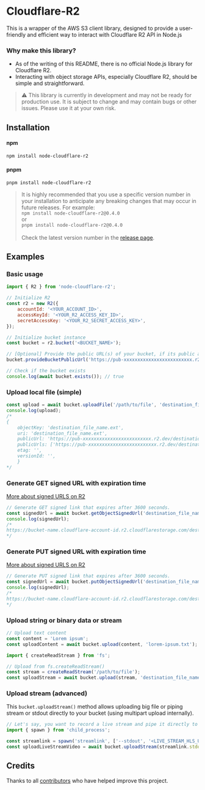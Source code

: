 # Cloudflare-R2

This is a wrapper of the AWS S3 client library, designed to provide a user-friendly and efficient way to interact with Cloudflare R2 API in Node.js

### Why make this library?

-   As of the writing of this README, there is no official Node.js library for Cloudflare R2.
-   Interacting with object storage APIs, especially Cloudflare R2, should be simple and straightforward.

> ⚠ This library is currently in development and may not be ready for production use. It is subject to change and may contain bugs or other issues. Please use it at your own risk.

## Installation

#### npm

```bash
npm install node-cloudflare-r2
```

#### pnpm

```bash
pnpm install node-cloudflare-r2
```

> It is highly recommended that you use a specific version number in your installation to anticipate any breaking changes that may occur in future releases. For example: \
> `npm install node-cloudflare-r2@0.4.0` \
> or \
> `pnpm install node-cloudflare-r2@0.4.0` \
> \
> Check the latest version number in the [release page](https://github.com/f2face/cloudflare-r2/releases).

## Examples

### Basic usage

```javascript
import { R2 } from 'node-cloudflare-r2';

// Initialize R2
const r2 = new R2({
    accountId: '<YOUR_ACCOUNT_ID>',
    accessKeyId: '<YOUR_R2_ACCESS_KEY_ID>',
    secretAccessKey: '<YOUR_R2_SECRET_ACCESS_KEY>',
});

// Initialize bucket instance
const bucket = r2.bucket('<BUCKET_NAME>');

// [Optional] Provide the public URL(s) of your bucket, if its public access is allowed.
bucket.provideBucketPublicUrl('https://pub-xxxxxxxxxxxxxxxxxxxxxxxxx.r2.dev');

// Check if the bucket exists
console.log(await bucket.exists()); // true
```

### Upload local file (simple)

```javascript
const upload = await bucket.uploadFile('/path/to/file', 'destination_file_name.ext');
console.log(upload);
/*
{
    objectKey: 'destination_file_name.ext',
    uri: 'destination_file_name.ext',
    publicUrl: 'https://pub-xxxxxxxxxxxxxxxxxxxxxxxxx.r2.dev/destination_file_name.ext',
    publicUrls: ['https://pub-xxxxxxxxxxxxxxxxxxxxxxxxx.r2.dev/destination_file_name.ext'],
    etag: '',
    versionId: '',
    }
*/
```

### Generate GET signed URL with expiration time
[More about signed URLS on R2](https://developers.cloudflare.com/r2/examples/aws/aws-sdk-js/#generate-presigned-urls)

```javascript
// Generate GET signed link that expires after 3600 seconds.
const signedUrl = await bucket.getObjectSignedUrl('destination_file_name.ext', 3600);
console.log(signedUrl);
/*
https://bucket-name.cloudflare-account-id.r2.cloudflarestorage.com/destination_file_name.ext?X-Amz-Algorithm=AWS4-HMAC-SHA256&X-Amz-Content-Sha256=UNSIGNED-PAYLOAD&X-Amz-Credential=...&X-Amz-Date=...&X-Amz-Expires=60&X-Amz-Signature=...&X-Amz-SignedHeaders=host&x-id=GetObject
*/
```

### Generate PUT signed URL with expiration time
[More about signed URLS on R2](https://developers.cloudflare.com/r2/examples/aws/aws-sdk-js/#generate-presigned-urls)

```javascript
// Generate PUT signed link that expires after 3600 seconds.
const signedUrl = await bucket.putObjectSignedUrl('destination_file_name.ext', 3600);
console.log(signedUrl);
/*
https://bucket-name.cloudflare-account-id.r2.cloudflarestorage.com/destination_file_name.ext?X-Amz-Algorithm=AWS4-HMAC-SHA256&X-Amz-Credential=...>&X-Amz-Expires=3600&X-Amz-Signature=<signature>&X-Amz-SignedHeaders=host
*/
```

### Upload string or binary data or stream

```javascript
// Upload text content
const content = 'Lorem ipsum';
const uploadContent = await bucket.upload(content, 'lorem-ipsum.txt');
```

```javascript
import { createReadStream } from 'fs';

// Upload from fs.createReadStream()
const stream = createReadStream('/path/to/file');
const uploadStream = await bucket.upload(stream, 'destination_file_name2.ext');
```

### Upload stream (advanced)

This `bucket.uploadStream()` method allows uploading big file or piping stream or stdout directly to your bucket (using multipart upload internally).

```javascript
// Let's say, you want to record a live stream and pipe it directly to your bucket.
import { spawn } from 'child_process';

const streamlink = spawn('streamlink', ['--stdout', '<LIVE_STREAM_HLS_URL>', 'best']);
const uploadLiveStreamVideo = await bucket.uploadStream(streamlink.stdout, 'my_live_stream.ts');
```

## Credits

Thanks to all [contributors](https://github.com/f2face/cloudflare-r2/graphs/contributors) who have helped improve this project.

